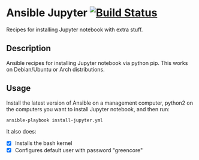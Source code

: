 # Ansible Jupyter [![Build Status](https://travis-ci.org/fede2cr/ansible_jupyter.svg?branch=master)](https://travis-ci.org/fede2cr/ansible_jupyter)


Recipes for installing Jupyter notebook with extra stuff.

## Description

Ansible recipes for installing Jupyter notebook via python pip. This works on Debian/Ubuntu or Arch distributions.

## Usage

Install the latest version of Ansible on a management computer, python2 on the computers you want to install Jupyter notebook, and then run:

```bash
ansible-playbook install-jupyter.yml
```

It also does:

- [x] Installs the bash kernel
- [x] Configures default user with password "greencore"
